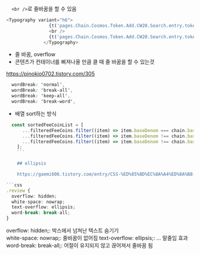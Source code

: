`  <br />`로 줄바꿈을 할 수 있음
```typescript
<Typography variant="h6">
                {t('pages.Chain.Cosmos.Token.Add.CW20.Search.entry.tokenIconText1')}
                <br />
                {t('pages.Chain.Cosmos.Token.Add.CW20.Search.entry.tokenIconText2')}
              </Typography>
```
- 줄 바꿈, overflow
- 콘텐츠가 컨테이너를 삐져나올 만큼 클 때 줄 바꿈을 할 수 있는것 

https://pinokio0702.tistory.com/305

```css
  wordBreak: 'normal',
  wordBreak: 'break-all',
  wordBreak: 'keep-all',
  wordBreak: 'break-word',


```

- 배열 sort하는 방식
```ts
  const sortedFeeCoinList = [
      ...filteredFeeCoins.filter((item) => item.baseDenom === chain.baseDenom),
      ...filteredFeeCoins.filter((item) => item.baseDenom !== chain.baseDenom && gt(item.availableAmount, '0')),
      ...filteredFeeCoins.filter((item) => item.baseDenom !== chain.baseDenom && !gt(item.availableAmount, '0')),
    ];
    ```

    ## ellipsis

    https://gaemi606.tistory.com/entry/CSS-%ED%85%8D%EC%8A%A4%ED%8A%B8-%EB%A7%90%EC%A4%84%EC%9E%84-%EC%B2%98%EB%A6%AC

```css
.review {
  overflow: hidden;
  white-space: nowrap;
  text-overflow: ellipsis;
  word-break: break-all;
} 
```
overflow: hidden;: 박스에서 넘쳐난 텍스트 숨기기  
white-space: nowrap;: 줄바꿈이 없어짐 
text-overflow: ellipsis;: ... 말줄임 효과 
word-break: break-all;: 어절이 유지되지 않고 끊어져서 줄바꿈 됨
